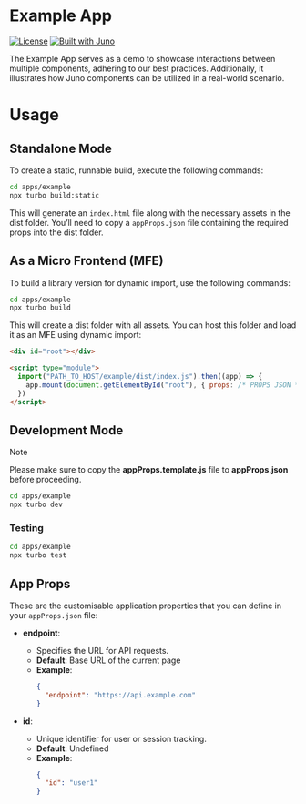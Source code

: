 # Example App

[![License](https://img.shields.io/badge/License-Apache%202.0-blue.svg)](LICENSE)
[![Built with Juno](https://cloudoperators.github.io/juno/built-with-juno.svg)](https://github.com/cloudoperators/juno)

The Example App serves as a demo to showcase interactions between multiple components, adhering to our best practices. Additionally, it illustrates how Juno components can be utilized in a real-world scenario.

# Usage

## Standalone Mode

To create a static, runnable build, execute the following commands:

```bash
cd apps/example
npx turbo build:static
```

This will generate an `index.html` file along with the necessary assets in the dist folder. You’ll need to copy a `appProps.json` file containing the required props into the dist folder.

## As a Micro Frontend (MFE)

To build a library version for dynamic import, use the following commands:

```bash
cd apps/example
npx turbo build
```

This will create a dist folder with all assets. You can host this folder and load it as an MFE using dynamic import:

```html
<div id="root"></div>

<script type="module">
  import("PATH_TO_HOST/example/dist/index.js").then((app) => {
    app.mount(document.getElementById("root"), { props: /* PROPS JSON */ })
  })
</script>
```

## Development Mode

<!-- add note -->

> [!NOTE]  
> Please make sure to copy the **appProps.template.js** file to **appProps.json** before proceeding.

```bash
cd apps/example
npx turbo dev
```

### Testing

```bash
cd apps/example
npx turbo test
```

## App Props

These are the customisable application properties that you can define in your `appProps.json` file:

- **endpoint**:

  - Specifies the URL for API requests.
  - **Default**: Base URL of the current page
  - **Example**:
    ```json
    {
      "endpoint": "https://api.example.com"
    }
    ```

- **id**:
  - Unique identifier for user or session tracking.
  - **Default**: Undefined
  - **Example**:
    ```json
    {
      "id": "user1"
    }
    ```
